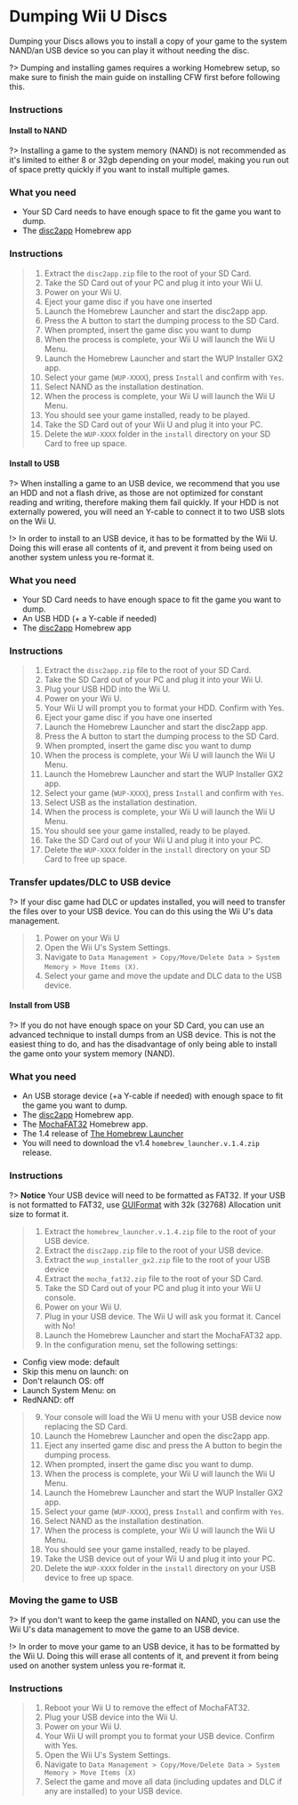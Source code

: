 # Dumping Wii U Discs

Dumping your Discs allows you to install a copy of your game to the system NAND/an USB device so you can play it without needing the disc.

?> Dumping and installing games requires a working Homebrew setup, so make sure to finish the main guide on installing CFW first before following this.

### Instructions

<!-- tabs:start -->

#### **Install to NAND**

?> Installing a game to the system memory (NAND) is not recommended as it's limited to either 8 or 32gb depending on your model, making you run out of space pretty quickly if you want to install multiple games.  

### What you need
- Your SD Card needs to have enough space to fit the game you want to dump.
- The [disc2app](http://www.wiiubru.com/appstore/zips/disc2app.zip) Homebrew app

### Instructions

> 1. Extract the `disc2app.zip` file to the root of your SD Card.
> 2. Take the SD Card out of your PC and plug it into your Wii U.
> 3. Power on your Wii U.
> 4. Eject your game disc if you have one inserted
> 5. Launch the Homebrew Launcher and start the disc2app app.
> 6. Press the A button to start the dumping process to the SD Card.
> 7. When prompted, insert the game disc you want to dump
> 8. When the process is complete, your Wii U will launch the Wii U Menu.
> 9. Launch the Homebrew Launcher and start the WUP Installer GX2 app.
> 10. Select your game (`WUP-XXXX`), press `Install` and confirm with `Yes`.
> 11. Select NAND as the installation destination.
> 12. When the process is complete, your Wii U will launch the Wii U Menu.
> 13. You should see your game installed, ready to be played.
> 13. Take the SD Card out of your Wii U and plug it into your PC.
> 14. Delete the `WUP-XXXX` folder in the `install` directory on your SD Card to free up space.

#### **Install to USB**

?> When installing a game to an USB device, we recommend that you use an HDD and not a flash drive, as those are not optimized for constant reading and writing, therefore making them fail quickly. If your HDD is not externally powered, you will need an Y-cable to connect it to two USB slots on the Wii U.

!> In order to install to an USB device, it has to be formatted by the Wii U. Doing this will erase all contents of it, and prevent it from being used on another system unless you re-format it.

### What you need
- Your SD Card needs to have enough space to fit the game you want to dump.
- An USB HDD (+ a Y-cable if needed)
- The [disc2app](http://www.wiiubru.com/appstore/zips/disc2app.zip) Homebrew app

### Instructions

> 1. Extract the `disc2app.zip` file to the root of your SD Card.
> 2. Take the SD Card out of your PC and plug it into your Wii U.
> 3. Plug your USB HDD into the Wii U.
> 3. Power on your Wii U.
> 5. Your Wii U will prompt you to format your HDD. Confirm with Yes.
> 6. Eject your game disc if you have one inserted
> 7. Launch the Homebrew Launcher and start the disc2app app.
> 8. Press the A button to start the dumping process to the SD Card.
> 9. When prompted, insert the game disc you want to dump
> 10. When the process is complete, your Wii U will launch the Wii U Menu.
> 11. Launch the Homebrew Launcher and start the WUP Installer GX2 app.
> 12. Select your game (`WUP-XXXX`), press `Install` and confirm with `Yes`.
> 13. Select USB as the installation destination.
> 14. When the process is complete, your Wii U will launch the Wii U Menu.
> 15. You should see your game installed, ready to be played.
> 16. Take the SD Card out of your Wii U and plug it into your PC.
> 17. Delete the `WUP-XXXX` folder in the `install` directory on your SD Card to free up space.

### Transfer updates/DLC to USB device

?> If your disc game had DLC or updates installed, you will need to transfer the files over to your USB device. You can do this using the Wii U's data management.

> 1. Power on your Wii U
> 2. Open the Wii U's System Settings.
> 3. Navigate to `Data Management > Copy/Move/Delete Data > System Memory > Move Items (X)`.
> 4. Select your game and move the update and DLC data to the USB device.

#### **Install from USB**

?> If you do not have enough space on your SD Card, you can use an advanced technique to install dumps from an USB device. This is not the easiest thing to do, and has the disadvantage of only being able to install the game onto your system memory (NAND).

### What you need
 - An USB storage device (+a Y-cable if needed) with enough space to fit the game you want to dump.
 - The [disc2app](http://www.wiiubru.com/appstore/zips/disc2app.zip) Homebrew app.
 - The [MochaFAT32](https://www.wiiubru.com/appstore/zips/mocha_fat32.zip) Homebrew app.
 - The  1.4 release of [The Homebrew Launcher](https://github.com/dimok789/homebrew_launcher/releases/tag/1.4)
  - You will need to download the v1.4 `homebrew_launcher.v.1.4.zip` release.

### Instructions

?> **Notice**
    Your USB device will need to be formatted as FAT32. If your USB is not formatted to FAT32, use [GUIFormat](http://www.ridgecrop.demon.co.uk/index.htm?guiformat.htm) with 32k (32768) Allocation unit size to format it.

> 1. Extract the `homebrew_launcher.v.1.4.zip` file to the root of your USB device.
> 2. Extract the `disc2app.zip` file to the root of your USB device.
> 3. Extract the `wup_installer_gx2.zip` file to the root of your USB device
> 4. Extract the `mocha_fat32.zip` file to the root of your SD Card.
> 4. Take the SD Card out of your PC and plug it into your Wii U console.
> 5. Power on your Wii U.
> 6. Plug in your USB device. The Wii U will ask you format it. Cancel with No!
> 7. Launch the Homebrew Launcher and start the MochaFAT32 app.
> 8. In the configuration menu, set the following settings:
  - Config view mode: default
  - Skip this menu on launch: on
  - Don't relaunch OS: off
  - Launch System Menu: on
  - RedNAND: off
> 9. Your console will load the Wii U menu with your USB device now replacing the SD Card.
> 10. Launch the Homebrew Launcher and open the disc2app app.
> 11. Eject any inserted game disc and press the A button to begin the dumping process.
> 12. When prompted, insert the game disc you want to dump.
> 13. When the process is complete, your Wii U will launch the Wii U Menu.
> 14. Launch the Homebrew Launcher and start the WUP Installer GX2 app.
> 15. Select your game (`WUP-XXXX`), press `Install` and confirm with `Yes`.
> 16. Select NAND as the installation destination.
> 17. When the process is complete, your Wii U will launch the Wii U Menu.
> 18. You should see your game installed, ready to be played.
> 19. Take the USB device out of your Wii U and plug it into your PC.
> 20. Delete the `WUP-XXXX` folder in the `install` directory on your USB device to free up space.

### Moving the game to USB

?> If you don't want to keep the game installed on NAND, you can use the Wii U's data management to move the game to an USB device.

!> In order to move your game to an USB device, it has to be formatted by the Wii U. Doing this will erase all contents of it, and prevent it from being used on another system unless you re-format it.

### Instructions

> 1. Reboot your Wii U to remove the effect of MochaFAT32.
> 2. Plug your USB device into the Wii U.
> 3. Power on your Wii U.
> 4. Your Wii U will prompt you to format your USB device. Confirm with Yes.
> 5. Open the Wii U's System Settings.
> 6. Navigate to `Data Management > Copy/Move/Delete Data > System Memory > Move Items (X)`
> 7. Select the game and move all data (including updates and DLC if any are installed) to your USB device.

<!-- tabs:end -->
